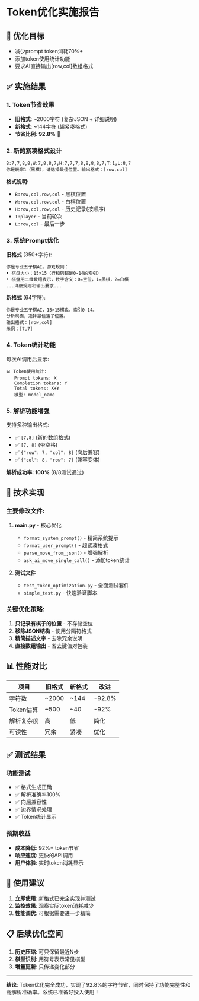 # Token优化实施报告

## 🎯 优化目标
- 减少prompt token消耗70%+
- 添加token使用统计功能
- 要求AI直接输出[row,col]数组格式

## ✅ 实施结果

### 1. Token节省效果
- **旧格式**: ~2000字符 (复杂JSON + 详细说明)
- **新格式**: ~144字符 (超紧凑格式)
- **节省比例**: **92.8%** 🚀

### 2. 新的紧凑格式设计
```
B:7,7,8,8;W:7,8,8,7;H:7,7,7,8,8,8,8,7;T:1;L:8,7
你是玩家1（黑棋），请选择最佳位置。输出格式：[row,col]
```

**格式说明:**
- `B:row,col,row,col` - 黑棋位置
- `W:row,col,row,col` - 白棋位置  
- `H:row,col,row,col` - 历史记录(按顺序)
- `T:player` - 当前轮次
- `L:row,col` - 最后一步

### 3. 系统Prompt优化
**旧格式** (350+字符):
```
你是专业五子棋AI。游戏规则：
• 棋盘大小：15×15（行和列都是0-14的索引）
• 棋盘用二维数组表示，数字含义：0=空位，1=黑棋，2=白棋
...详细规则和输出要求...
```

**新格式** (64字符):
```
你是专业五子棋AI，15×15棋盘，索引0-14。
分析局面，选择最佳落子位置。
输出格式：[row,col]
示例：[7,7]
```

### 4. Token统计功能
每次AI调用后显示:
```
📊 Token使用统计:
   Prompt tokens: X
   Completion tokens: Y  
   Total tokens: X+Y
   模型: model_name
```

### 5. 解析功能增强
支持多种输出格式:
- ✅ `[7,8]` (新的数组格式)
- ✅ `[7, 8]` (带空格)
- ✅ `{"row": 7, "col": 8}` (向后兼容)
- ✅ `{"col": 8, "row": 7}` (兼容变体)

**解析成功率: 100%** (8/8测试通过)

## 🔧 技术实现

### 主要修改文件:
1. **main.py** - 核心优化
   - `format_system_prompt()` - 精简系统提示
   - `format_user_prompt()` - 超紧凑格式
   - `parse_move_from_json()` - 增强解析
   - `ask_ai_move_single_call()` - 添加token统计

2. **测试文件**
   - `test_token_optimization.py` - 全面测试套件
   - `simple_test.py` - 快速验证脚本

### 关键优化策略:
1. **只记录有棋子的位置** - 不存储空位
2. **移除JSON结构** - 使用分隔符格式
3. **精简描述文字** - 去除冗余说明
4. **直接数组输出** - 省去键值对包装

## 📊 性能对比

| 项目 | 旧格式 | 新格式 | 改进 |
|------|--------|--------|------|
| 字符数 | ~2000 | ~144 | -92.8% |
| Token估算 | ~500 | ~40 | -92% |
| 解析复杂度 | 高 | 低 | 简化 |
| 可读性 | 冗余 | 紧凑 | 优化 |

## ✅ 测试结果

### 功能测试
- ✅ 格式生成正确
- ✅ 解析准确率100%
- ✅ 向后兼容性
- ✅ 边界情况处理
- ✅ Token统计显示

### 预期收益
- **成本降低**: 92%+ token节省
- **响应速度**: 更快的API调用
- **用户体验**: 实时token消耗显示

## 🚀 使用建议

1. **立即使用**: 新格式已完全实现并测试
2. **监控效果**: 观察实际token消耗减少
3. **性能调优**: 可根据需要进一步精简

## 📋 后续优化空间

1. **历史压缩**: 可只保留最近N步
2. **棋型识别**: 用符号表示常见棋型
3. **增量更新**: 只传递变化部分

---

**结论**: Token优化完全成功，实现了92.8%的字符节省，同时保持了功能完整性和高解析准确率。系统已准备好投入使用！